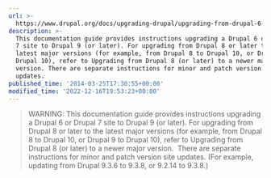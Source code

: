 ```yaml
---
url: >-
  https://www.drupal.org/docs/upgrading-drupal/upgrading-from-drupal-6-or-drupal-7/overview
description: >-
  This documentation guide provides instructions upgrading a Drupal 6 or Drupal
  7 site to Drupal 9 (or later). For upgrading from Drupal 8 or later to the
  latest major versions (for example, from Drupal 8 to Drupal 10, or Drupal 9 to
  Drupal 10), refer to Upgrading from Drupal 8 (or later) to a newer major
  version. There are separate instructions for minor and patch version site
  updates.
published_time: '2014-03-25T17:30:55+00:00'
modified_time: '2022-12-16T19:53:23+00:00'
---
```

<!-- note-warning -->
> WARNING: This documentation guide provides instructions upgrading a Drupal 6 or Drupal 7 site to Drupal 9 (or later). For upgrading from Drupal 8 or later to the latest major versions (for example, from Drupal 8 to Drupal 10, or Drupal 9 to Drupal 10), refer to&nbsp;Upgrading from Drupal 8 (or later) to a newer major version.&nbsp;
There are separate instructions for&nbsp;minor and patch version site updates.&nbsp;(For example, updating from Drupal 9.3.6 to 9.3.8, or 9.2.14 to 9.3.8.)